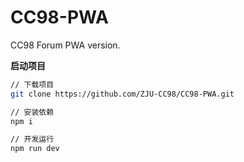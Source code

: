 # CC98-PWA

CC98 Forum PWA version.

**启动项目**
 ```sh
 // 下载项目
 git clone https://github.com/ZJU-CC98/CC98-PWA.git

 // 安装依赖
 npm i

 // 开发运行
 npm run dev
 ```